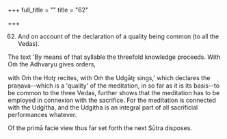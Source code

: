 +++
full_title = ""
title = "62"

+++


62. And on account of the declaration of a quality being common (to all the Vedas).

The text 'By means of that syllable the threefold knowledge proceeds. With Oṁ the Adhvaryu gives orders,

with Oṁ the Hotr̥ recites, with Oṁ the Udgātr̥ sings,' which declares the praṇava--which is a 'quality' of the meditation, in so far as it is its basis--to be common to the three Vedas, further shows that the meditation has to be employed in connexion with the sacrifice. For the meditation is connected with the Udgītha, and the Udgitha is an integral part of all sacrificial performances whatever.

Of the primā facie view thus far set forth the next Sūtra disposes.

